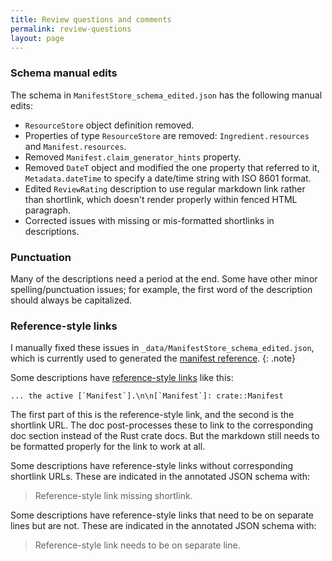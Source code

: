 ```yaml
---
title: Review questions and comments
permalink: review-questions
layout: page
---
```


### Schema manual edits

The schema in `ManifestStore_schema_edited.json` has the following manual edits:
- `ResourceStore` object definition removed.
- Properties of type `ResourceStore` are removed: `Ingredient.resources` and `Manifest.resources`.
- Removed `Manifest.claim_generator_hints` property.
- Removed `DateT` object and modified the one property that referred to it, `Metadata.dateTime` to specify a date/time string with ISO 8601 format.
- Edited `ReviewRating` description to use regular markdown link rather than shortlink, which doesn't render properly within fenced HTML paragraph.
- Corrected issues with missing or mis-formatted shortlinks in descriptions.

### Punctuation

Many of the descriptions need a period at the end. Some have other minor spelling/punctuation issues; for example, the first word of the description should always be capitalized.

### Reference-style links

I manually fixed these issues in `_data/ManifestStore_schema_edited.json`, which is currently used to generated the [manifest reference](/manifest-reference).
{: .note}

Some descriptions have [reference-style links](https://www.markdownguide.org/basic-syntax/#reference-style-links) like this:
```
... the active [`Manifest`].\n\n[`Manifest`]: crate::Manifest
```

The first part of this is the reference-style link, and the second is the shortlink URL.
The doc post-processes these to link to the corresponding doc section instead of the Rust crate docs.  But the markdown still needs to be formatted properly for the link to work at all.

Some descriptions have reference-style links without corresponding shortlink URLs. These are indicated in the annotated JSON schema with:

> Reference-style link missing shortlink. 

Some descriptions have reference-style links that need to be on separate lines but are not. These are indicated in the annotated JSON schema with:

> Reference-style link needs to be on separate line. 




